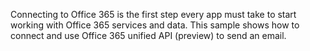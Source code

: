 Connecting to Office 365 is the first step every app must take to start working with Office 365 services and data. This sample shows how to connect and use Office 365 unified API (preview) to send an email.
